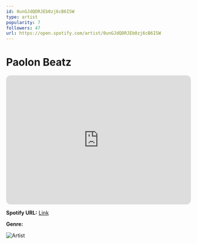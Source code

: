 ```yaml
---
id: 0unGJdQDRJEb0zj6cB6ISW
type: artist
popularity: 7
followers: 47
url: https://open.spotify.com/artist/0unGJdQDRJEb0zj6cB6ISW
---
```

# Paolon Beatz

<iframe style="border-radius:12px" src="https://open.spotify.com/embed/artist/0unGJdQDRJEb0zj6cB6ISW" width="100%" height="352" frameBorder="0" allowfullscreen="" allow="autoplay; clipboard-write; encrypted-media; fullscreen; picture-in-picture" loading="lazy"></iframe>

**Spotify URL:** [Link](https://open.spotify.com/artist/0unGJdQDRJEb0zj6cB6ISW)

**Genre:** 

![Artist](https://i.scdn.co/image/ab6761610000e5eba5d2eb3725adaac8c25d34e2)
